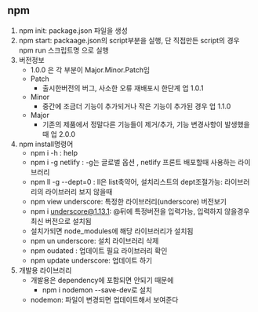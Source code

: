 ## npm

1. npm init: package.json 파일을 생성
2. npm start: packaage.json의 script부분을 실행, 단 직접만든 script의 경우 npm run 스크립트명 으로 실행
3. 버전정보
   - 1.0.0 은 각 부분이 Major.Minor.Patch임
   - Patch
     - 출시한버전의 버그, 사소한 오류 재배포시 한단계 업 1.0.1
   - Minor
     - 중간에 조금더 기능이 추가되거나 작은 기능이 추가된 경우 업 1.1.0
   - Major
     - 기존의 제품에서 정말다른 기능들이 제거/추가, 기능 변경사항이 발생했을 때 업 2.0.0
4. npm install명령어
   - npm i -h : help
   - npm i -g netlify : -g는 글로벌 옵션 , netlify 프론트 배포할때 사용하는 라이브러리
   - npm ll -g --dept=0 : ll은 list축약어, 설치리스트의 dept조절가능: 라이브러리의 라이브러리 보지 않을때
   - npm view underscore: 특정한 라이브러리(underscore) 버전보기
   - npm i underscore@1.13.1: @뒤에 특정버전을 입력가능, 입력하지 않을경우 최신 버전으로 설치됨
   - 설치가되면 node_modules에 해당 라이브러리가 설치됨
   - npm un underscore: 설치 라이브러리 삭제
   - npm oudated : 업데이트 필요 라이브러리 확인
   - npm update underscore: 업데이트 하기
5. 개발용 라이브러리
   - 개발용은 dependency에 포함되면 안되기 때문에
     - npm i nodemon --save-dev로 설치
   - nodemon: 파일이 변경되면 업데이트해서 보여준다
